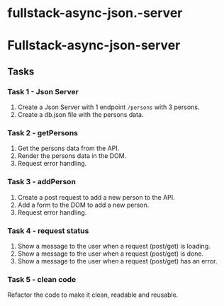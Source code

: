 # fullstack-async-json.-server

# Fullstack-async-json-server

## Tasks

### Task 1 - Json Server

1. Create a Json Server with 1 endpoint `/persons` with 3 persons.
2. Create a db.json file with the persons data.

### Task 2 - getPersons

1. Get the persons data from the API.
2. Render the persons data in the DOM.
3. Request error handling.

### Task 3 - addPerson

1. Create a post request to add a new person to the API.
2. Add a form to the DOM to add a new person.
3. Request error handling.

### Task 4 - request status

1. Show a message to the user when a request (post/get) is loading.
2. Show a message to the user when a request (post/get) is done.
3. Show a message to the user when a request (post/get) has an error.

### Task 5 - clean code

Refactor the code to make it clean, readable and reusable.
